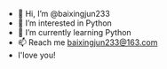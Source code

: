 - 👋 Hi, I’m @baixingjun233
- 👀 I’m interested in Python
- 🌱 I’m currently learning Python
- 📫 Reach me baixingjun233@163.com
- I'love you!

<!---
baixingjun233/baixingjun233 is a ✨ special ✨ repository because its `README.md` (this file) appears on your GitHub profile.
You can click the Preview link to take a look at your changes.
--->
